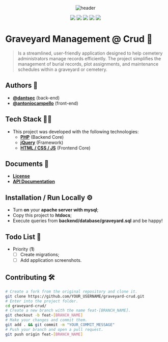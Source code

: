 <div align="center">

  ![header](https://i.imgur.com/i50zMdJ.png)

</div>

<p align="center">
    <img src="https://img.shields.io/github/license/antoniocampello/graveyard-crud?color=black&logo=github&logoColor=white&style=for-the-badge">
    <img src="https://img.shields.io/github/issues/antoniocampello/graveyard-crud?color=black&logo=github&logoColor=white&style=for-the-badge">
    <img src="https://img.shields.io/github/stars/antoniocampello/graveyard-crud?color=black&label=STARS&logo=github&logoColor=white&style=for-the-badge">
    <img src="https://img.shields.io/github/forks/antoniocampello/graveyard-crud?color=black&logo=github&logoColor=white&style=for-the-badge">
    <img src="https://img.shields.io/github/languages/code-size/antoniocampello/graveyard-crud?color=black&logo=github&logoColor=white&style=for-the-badge">
</p>

# Graveyard Management @ Crud 🚀

> Is a streamlined, user-friendly application designed to help cemetery administrators manage records efficiently. The project simplifies the management of burial records, plot assignments, and maintenance schedules within a graveyard or cemetery.

## Authors 👥

- [**@dantsec**](https://www.github.com/dantsec) (back-end)
- [**@antoniocampello**](https://www.github.com/antoniocampello) (front-end)

## Tech Stack 🧑‍💻

- This project was developed with the following technologies:
  - [**PHP**](https://www.php.net/) (Backend Core)
  - [**jQuery**](https://jquery.com/) (Framework)
  - [**HTML / CSS / JS**](https://developer.mozilla.org/en-US/docs/Web) (Frontend Core)

## Documents 📂

- [**License**](./LICENSE)
- [**API Documentation**](./backend/docs/api-collection/)

## Installation / Run Locally ⚙️

- Turn **on** your **apache server with mysql**;
- Copy this project to **htdocs**;
- Execute queries from **backend/database/graveyard.sql** and be happy!

## Todo List 📌

- Priority (**1**)
  - [ ] Create migrations;
  - [ ] Add application screenshots.

## Contributing 🛠️

```bash
# Create a fork from the original repository and clone it.
git clone https://github.com/YOUR_USERNAME/graveyard-crud.git
# Enter into the project folder.
cd graveyard-crud/
# Create a new branch with the name feat-[BRANCH_NAME].
git checkout -b feat-[BRANCH_NAME]
# Make your changes and commit them.
git add . && git commit -m "YOUR_COMMIT_MESSAGE"
# Push your branch and open a pull request.
git push origin feat-[BRANCH_NAME]
```
